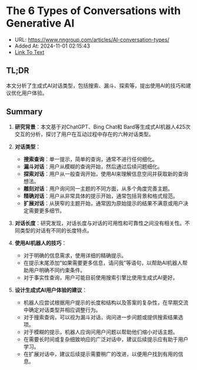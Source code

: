 # The 6 Types of Conversations with Generative AI
- URL: https://www.nngroup.com/articles/AI-conversation-types/
- Added At: 2024-11-01 02:15:43
- [Link To Text](2024-11-01-the-6-types-of-conversations-with-generative-ai_raw.md)

## TL;DR
本文分析了生成式AI对话类型，包括搜索、漏斗、探索等，提出使用AI的技巧和建议优化用户体验。

## Summary
1. **研究背景**：本文基于对ChatGPT、Bing Chat和 Bard等生成式AI机器人425次交互的分析，探讨了用户在互动过程中存在的六种对话类型。

2. **对话类型**：
   - **搜索查询**：单一提示，简单的查询，通常不进行任何细化。
   - **漏斗对话**：用户从模糊的查询开始，然后通过后续问题细化。
   - **探索对话**：用户从一般查询开始，使用AI来理解信息空间并获取新的查询想法。
   - **雕刻对话**：用户询问同一主题的不同方面，从多个角度完善主题。
   - **精确对话**：用户从非常具体的提示开始，通常包括背景和格式规范。
   - **扩展对话**：从狭窄的主题开始，通常因为原始提示的结果不满意或用户决定需要更多细节。

3. **对话长度**：研究发现，对话长度与对话的可用性和可靠性之间没有相关性。不同类型的对话有不同的长度特点。

4. **使用AI机器人的技巧**：
   - 对于明确的信息需求，使用详细的精确提示。
   - 在提示末尾添加“如果需要更多信息，请问我”等语句，以帮助AI机器人帮助用户明确不同约束条件。
   - 对于事实性查询，用户可能目前使用搜索引擎比使用生成式AI更好。

5. **设计生成式AI用户体验的建议**：
   - 机器人应尝试根据用户提示的长度和结构以及答案的复杂性，在早期交流中确定对话类型并相应调整行为。
   - 对于搜索查询，可以视为漏斗对话，询问进一步问题或提供搜索结果选项。
   - 对于模糊的提示，机器人应询问用户问题以帮助他们缩小对话主题。
   - 在需要长时间或复杂细致响应的广泛对话中，建议后续提示应有助于用户学习。
   - 在扩展对话中，建议后续提示需要稍广的改进，以便用户找到有用的信息。
